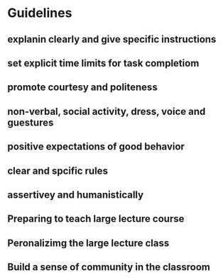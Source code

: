# Guidelines
## explanin clearly and give specific instructions
## set explicit time limits for task completiom
## promote courtesy and politeness
## non-verbal, social activity, dress, voice and guestures
## positive expectations of good behavior
## clear and spcific rules
## assertivey and humanistically 
## Preparing to teach large lecture course
## Peronalizimg the large lecture class
## Build a sense of community in the classroom

